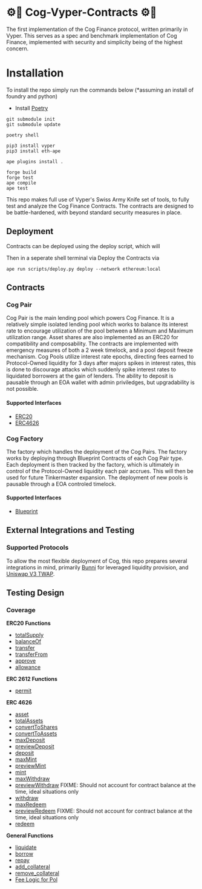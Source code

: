 # ⚙️🐍 Cog-Vyper-Contracts ⚙️🐍

The first implementation of the Cog Finance protocol, written primarily in Vyper. This serves as a spec and benchmark implementation of Cog Finance, implemented with security and simplicity being of the highest concern.

# Installation

To install the repo simply run the commands below (*assuming an install of foundry and python)

- Install [Poetry](https://python-poetry.org/)

```
git submodule init
git submodule update

poetry shell

pip3 install vyper
pip3 install eth-ape

ape plugins install .

forge build
forge test
ape compile
ape test
```

This repo makes full use of Vyper's Swiss Army Knife set of tools, to fully test and analyze the Cog Finance Contracts. The contracts are designed to be battle-hardened, with beyond standard security measures in place.

## Deployment

Contracts can be deployed using the deploy script, which will 

Then in a seperate shell terminal via Deploy the Contracts via

```
ape run scripts/deploy.py deploy --network ethereum:local
```

## Contracts

### Cog Pair 

Cog Pair is the main lending pool which powers Cog Finance. It is a relatively simple isolated lending pool which works to balance its interest rate to encourage utilization of the pool between a Minimum and Maximum utilization range. Asset shares are also implemented as an ERC20 for compatibility and composability. The contracts are implemented with emergency measures of both a 2 week timelock, and a pool deposit freeze mechanism. Cog Pools utilize interest rate epochs, directing fees earned to Protocol-Owned liquidity for 3 days after majors spikes in interest rates, this is done to discourage attacks which suddenly spike interest rates to liquidated borrowers at the gain of lenders. The ability to deposit is pausable through an EOA wallet with admin priviledges, but upgradability is not possible.

#### Supported Interfaces 
- [ERC20](https://eips.ethereum.org/EIPS/eip-20)
- [ERC4626](https://eips.ethereum.org/EIPS/eip-4626)

### Cog Factory

The factory which handles the deployment of the Cog Pairs. The factory works by deploying through Blueprint Contracts of each Cog Pair type. Each deployment is then tracked by the factory, which is ultimately in control of the Protocol-Owned liquidity each pair accrues. This will then be used for future Tinkermaster expansion. The deployment of new pools is pausable through a EOA controled timelock.

#### Supported Interfaces
- [Blueprint](https://eips.ethereum.org/EIPS/eip-5202)

## External Integrations and Testing

### Supported Protocols

To allow the most flexible deployment of Cog, this repo prepares several integrations in mind, primarily [Bunni](https://github.com/zeframlou/bunni) for leveraged liquidity provision, and [Uniswap V3 TWAP](https://github.com/Uniswap/v3-core/blob/main/contracts/UniswapV3Pool.sol#L236).

## Testing Design

### Coverage

**ERC20 Functions**

- [totalSupply](./tests/test_erc20_interface.py#L18)
- [balanceOf](./tests/test_erc20_interface.py#L46)
- [transfer](./tests/test_erc20_interface.py#76)
- [transferFrom](./tests/test_erc20_interface.py#107)
- [approve](./tests/test_erc20_interface.py#158)
- [allowance](./tests/test_erc20_interface.py#158)

**ERC 2612 Functions**

- [permit](./test//core_tests/Permit.t.sol)

**ERC 4626**
- [asset](./tests/test_erc4626_interface.py#18)
- [totalAssets](./tests/test_erc4626_interface.py#21)
- [convertToShares](./tests/test_erc4626_interface.py#87)
- [convertToAssets](./tests/test_erc4626_interface.py#145)
- [maxDeposit](./tests/test_erc4626_interface.py#193)
- [previewDeposit](./tests/test_erc4626_interface.py#205)
- [deposit](./tests/test_erc4626_interface.py#249)
- [maxMint](./tests/test_erc4626_interface.py#285)
- [previewMint](./tests/test_erc4626_interface.py#293)
- [mint](./tests/test_erc4626_interface.py#347)
- [maxWithdraw](./tests/test_erc4626_interface.py#406)
- [previewWithdraw](./tests/test_erc4626_interface.py#444) FIXME: Should not account for contract balance at the time, ideal situations only
- [withdraw](./tests/test_erc4626_interface.py#486)
- [maxRedeem](./tests/test_erc4626_interface.py#549)
- [previewRedeem](./tests/test_erc4626_interface.py#599) FIXME: Should not account for contract balance at the time, ideal situations only
- [redeem](./tests/test_erc4626_interface.py#639)

**General Functions**
- [liquidate](./tests/test_liquidation_invariants.py)
- [borrow](./tests/test_borrow_invariants.py)
- [repay](./tests/test_repay_invariants.py)
- [add_collateral](./tests/test_collateral_invariants.py#19)
- [remove_collateral](./tests/test_collateral_invariants.py#83)
- [Fee Logic for Pol](./tests/test_protocol_fees.py)
